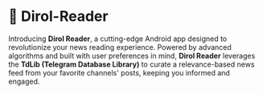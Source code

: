 # :newspaper: Dirol-Reader
Introducing **Dirol Reader**, a cutting-edge Android app designed to revolutionize your news reading experience. Powered by advanced algorithms and built with user preferences in mind, **Dirol Reader** leverages the **TdLib (Telegram Database Library)** to curate a relevance-based news feed from your favorite channels' posts, keeping you informed and engaged.
